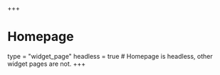 +++
# Homepage
type = "widget_page"
headless = true  # Homepage is headless, other widget pages are not.
<meta name="google-site-verification" content="AmZRY9pBaHz1MBusc0cyachNnx7wYMFqQz-6kJgiOm4" />
+++
